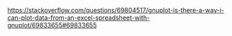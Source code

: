 https://stackoverflow.com/questions/69804517/gnuplot-is-there-a-way-i-can-plot-data-from-an-excel-spreadsheet-with-gnuplot/69833655#69833655